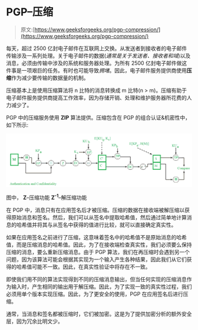 # PGP–压缩

> 原文:[https://www.geeksforgeeks.org/pgp-compression/](https://www.geeksforgeeks.org/pgp-compression/)

每天，超过 2500 亿封电子邮件在互联网上交换。从发送者到接收者的电子邮件传输涉及一系列处理。关于电子邮件的数据(*通常是关于发送者、接收者和域*)以及消息，必须由传输中涉及的系统和服务器处理。为所有 2500 亿封电子邮件做这件事是一项艰巨的任务。有时也可能导致*拥堵*。因此，电子邮件服务提供商使用**压缩**作为减少要传输的数据量的机制。

压缩基本上是使用压缩算法将 n 比特的消息转换成 m 比特(n > m)。压缩有助于电子邮件服务提供商提高工作效率，因为存储开销、处理和维护服务器所花费的人力减少了。

PGP 中的压缩服务使用 **ZIP** 算法提供。压缩包含在 PGP 的组合认证&机密性中，如下所示:

![](img/5eb713e6d64c615dba82bdcfb8e54a23.png)

图中，
**Z**–压缩功能
**Z<sup>-1</sup>**–解压缩功能

在 PGP 中，消息只有在应用签名后才被压缩。压缩的数据在接收端被解压缩以获得原始消息和签名。然后，我们可以从签名中提取哈希值，然后通过简单地计算消息的哈希值并将其与从签名中获得的值进行比较，就可以直接确定真实性。

如果在应用签名之前进行了压缩，这意味着签名中的哈希值不是原始消息的哈希值，而是压缩消息的哈希值。因此，为了在接收端检查真实性，我们必须要么保持压缩的消息，要么重新压缩消息。由于 PGP 算法，我们在再压缩时会遇到另一个问题，因为该算法可能会根据其实现为一个输入产生各种结果，因此我们从它们获得的哈希值可能不一致。因此，在真实性验证中将存在不一致。

即使我们用不同的算法实现得到不同的压缩消息输出，但当任何实现的压缩消息作为输入时，产生相同的输出用于解压缩。因此，为了实现一致的真实性过程，我们必须用单个版本实现压缩。因此，为了更安全的使用，PGP 在应用签名后进行压缩。

通常，当消息和签名都被压缩时，它们被加密。这是为了提供加密分析的额外安全层，因为冗余比明文少。